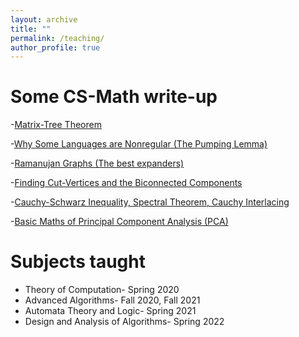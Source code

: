 ```yaml
---
layout: archive
title: ""
permalink: /teaching/
author_profile: true
---
```



# Some CS-Math write-up
-[Matrix-Tree Theorem](https://ranveeriit.github.io/files/Matrix_Tree_Theorem.pdf) 

-[Why Some Languages are Nonregular (The Pumping Lemma)](https://ranveeriit.github.io/files/Toc_PumpingLemma.pdf)

-[Ramanujan Graphs (The best expanders)](https://ranveeriit.github.io/files/Expanders-Ramanujan_Graph)

-[Finding Cut-Vertices and the Biconnected Components](https://ranveeriit.github.io/files/Cut_vertices_and_Biconnected_Component) 

-[Cauchy-Schwarz Inequality, Spectral Theorem, Cauchy Interlacing](https://ranveeriit.github.io/files/Three_Theorem)

-[Basic Maths of Principal Component Analysis (PCA)](https://ranveeriit.github.io/files/Basic_Maths_of_PCA(ML))


# Subjects taught
- Theory of Computation- Spring 2020
- Advanced Algorithms- Fall 2020, Fall 2021
- Automata Theory and Logic- Spring 2021
- Design and Analysis of Algorithms- Spring 2022
